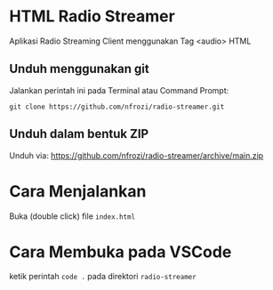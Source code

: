 # HTML Radio Streamer
Aplikasi Radio Streaming Client menggunakan Tag &lt;audio> HTML

## Unduh menggunakan git
Jalankan perintah ini pada Terminal atau Command Prompt:

`git clone https://github.com/nfrozi/radio-streamer.git`

## Unduh dalam bentuk ZIP
Unduh via: https://github.com/nfrozi/radio-streamer/archive/main.zip

# Cara Menjalankan
Buka (double click) file `index.html`

# Cara Membuka pada VSCode
ketik perintah `code .` pada direktori `radio-streamer`
